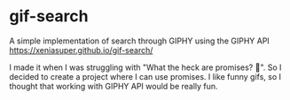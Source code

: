 # gif-search
A simple implementation of search through GIPHY using the GIPHY API
https://xeniasuper.github.io/gif-search/

I made it when I was struggling with "What the heck are promises? 🤔". So I decided to create a project where I can use promises. I like funny gifs, so I thought that working with GIPHY API would be really fun.

